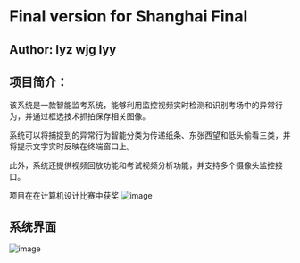 # Final version for Shanghai Final
## Author: lyz wjg lyy
## 项目简介：
该系统是一款智能监考系统，能够利用监控视频实时检测和识别考场中的异常行为，并通过框选技术抓拍保存相关图像。

系统可以将捕捉到的异常行为智能分类为传递纸条、东张西望和低头偷看三类，并将提示文字实时反映在终端窗口上。

此外，系统还提供视频回放功能和考试视频分析功能，并支持多个摄像头监控接口。

项目在在计算机设计比赛中获奖
![image](https://github.com/user-attachments/assets/67084d6a-2372-442c-bddf-c5d65bbe9a86)
## 系统界面
![image](https://github.com/user-attachments/assets/9b53a546-7fac-439c-9d9a-905411619895)

